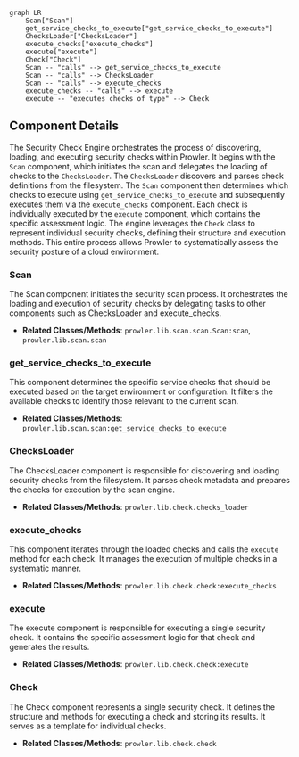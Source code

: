 ```mermaid
graph LR
    Scan["Scan"]
    get_service_checks_to_execute["get_service_checks_to_execute"]
    ChecksLoader["ChecksLoader"]
    execute_checks["execute_checks"]
    execute["execute"]
    Check["Check"]
    Scan -- "calls" --> get_service_checks_to_execute
    Scan -- "calls" --> ChecksLoader
    Scan -- "calls" --> execute_checks
    execute_checks -- "calls" --> execute
    execute -- "executes checks of type" --> Check
```

## Component Details

The Security Check Engine orchestrates the process of discovering, loading, and executing security checks within Prowler. It begins with the `Scan` component, which initiates the scan and delegates the loading of checks to the `ChecksLoader`. The `ChecksLoader` discovers and parses check definitions from the filesystem. The `Scan` component then determines which checks to execute using `get_service_checks_to_execute` and subsequently executes them via the `execute_checks` component. Each check is individually executed by the `execute` component, which contains the specific assessment logic. The engine leverages the `Check` class to represent individual security checks, defining their structure and execution methods. This entire process allows Prowler to systematically assess the security posture of a cloud environment.

### Scan
The Scan component initiates the security scan process. It orchestrates the loading and execution of security checks by delegating tasks to other components such as ChecksLoader and execute_checks.
- **Related Classes/Methods**: `prowler.lib.scan.scan.Scan:scan`, `prowler.lib.scan.scan`

### get_service_checks_to_execute
This component determines the specific service checks that should be executed based on the target environment or configuration. It filters the available checks to identify those relevant to the current scan.
- **Related Classes/Methods**: `prowler.lib.scan.scan:get_service_checks_to_execute`

### ChecksLoader
The ChecksLoader component is responsible for discovering and loading security checks from the filesystem. It parses check metadata and prepares the checks for execution by the scan engine.
- **Related Classes/Methods**: `prowler.lib.check.checks_loader`

### execute_checks
This component iterates through the loaded checks and calls the `execute` method for each check. It manages the execution of multiple checks in a systematic manner.
- **Related Classes/Methods**: `prowler.lib.check.check:execute_checks`

### execute
The execute component is responsible for executing a single security check. It contains the specific assessment logic for that check and generates the results.
- **Related Classes/Methods**: `prowler.lib.check.check:execute`

### Check
The Check component represents a single security check. It defines the structure and methods for executing a check and storing its results. It serves as a template for individual checks.
- **Related Classes/Methods**: `prowler.lib.check.check`
